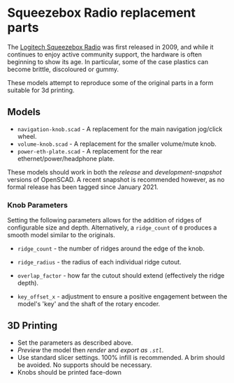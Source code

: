 # Squeezebox Radio replacement parts

The [Logitech Squeezebox Radio](https://lyrion.org/players-and-controllers/squeezebox-radio/) was first released in 2009, and while it continues to enjoy active community support, the hardware is often beginning to show its age. In particular, some of the case plastics can become brittle, discoloured or gummy.

These models attempt to reproduce some of the original parts in a form suitable for 3d printing.

## Models

- `navigation-knob.scad` - A replacement for the main navigation jog/click wheel.
- `volume-knob.scad` - A replacement for the smaller volume/mute knob.
- `power-eth-plate.scad` - A replacement for the rear ethernet/power/headphone plate.

These models should work in both the *release* and *development-snapshot* versions of OpenSCAD. A recent snapshot is recommended however, as no formal release has been tagged since January 2021.


### Knob Parameters

Setting the following parameters allows for the addition of ridges of configurable size and depth. Alternatively, a `ridge_count` of `0` produces a smooth model similar to the originals.

- `ridge_count` - the number of ridges around the edge of the knob.
- `ridge_radius` - the radius of each individual ridge cutout.
- `overlap_factor` - how far the cutout should extend (effectively the ridge depth).

- `key_offset_x` - adjustment to ensure a positive engagement between the model's 'key' and the shaft of the rotary encoder.

## 3D Printing

- Set the parameters as described above.
- *Preview* the model then *render* and *export as `.stl`*.
- Use standard slicer settings. 100% infill is recommended. A brim should be avoided. No supports should be necessary.
- Knobs should be printed face-down

